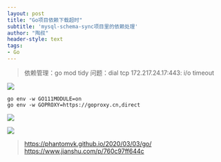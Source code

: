 ```yaml
---
layout: post
title: "Go项目依赖下载超时"
subtitle: 'mysql-schema-sync项目里的依赖处理'
author: "陶叔"
header-style: text
tags:
- Go
---
```


> 依赖管理：go mod tidy
> 问题：dial tcp 172.217.24.17:443: i/o timeout

![](https://tjj006-1302037511.cos.ap-shanghai.myqcloud.com/2021/09/06/16309095344070.jpg)

```
go env -w GO111MODULE=on
go env -w GOPROXY=https://goproxy.cn,direct
```

![](https://tjj006-1302037511.cos.ap-shanghai.myqcloud.com/2021/09/06/16309125667947.jpg)

![](https://tjj006-1302037511.cos.ap-shanghai.myqcloud.com/2021/09/06/16309125039410.jpg)

> https://phantomvk.github.io/2020/03/03/go/
> https://www.jianshu.com/p/760c97ff644c